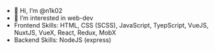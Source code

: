 - 👋 Hi, I’m @n1k02
- 👀 I’m interested in web-dev
- Frontend Skills: HTML, CSS (SCSS), JavaScript, TyepScript, VueJS, NuxtJS, VueX, React, Redux, MobX
- Backend Skills: NodeJS (express) 
<!---
n1k02/n1k02 is a ✨ special ✨ repository because its `README.md` (this file) appears on your GitHub profile.
You can click the Preview link to take a look at your changes.
--->
